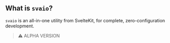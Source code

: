 ## What is `svaio`?

`svaio` is an all-in-one utility from SvelteKit, for complete, zero-configuration development.

> ⚠ ALPHA VERSION
